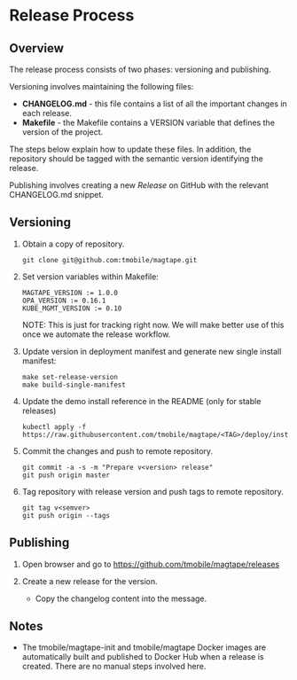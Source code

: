 # Release Process

## Overview

The release process consists of two phases: versioning and publishing.

Versioning involves maintaining the following files:

- **CHANGELOG.md** - this file contains a list of all the important changes in each release.
- **Makefile** - the Makefile contains a VERSION variable that defines the version of the project.

The steps below explain how to update these files. In addition, the repository
should be tagged with the semantic version identifying the release.

Publishing involves creating a new *Release* on GitHub with the relevant
CHANGELOG.md snippet.

## Versioning

1. Obtain a copy of repository.

	```
	git clone git@github.com:tmobile/magtape.git
	```

1. Set version variables within Makefile:

	```
	MAGTAPE_VERSION := 1.0.0
    OPA_VERSION := 0.16.1
    KUBE_MGMT_VERSION := 0.10
	```

    NOTE: This is just for tracking right now. We will make better use of this once we automate the release workflow.

1. Update version in deployment manifest and generate new single install manifest:

	```
	make set-release-version
    make build-single-manifest
	```

1. Update the demo install reference in the README (only for stable releases)

	```
	kubectl apply -f https://raw.githubusercontent.com/tmobile/magtape/<TAG>/deploy/install.yaml
	```

1. Commit the changes and push to remote repository.

	```
	git commit -a -s -m "Prepare v<version> release"
	git push origin master
	```

1. Tag repository with release version and push tags to remote repository.

	```
	git tag v<semver>
	git push origin --tags
	```

## Publishing

1. Open browser and go to https://github.com/tmobile/magtape/releases

1. Create a new release for the version.
	- Copy the changelog content into the message.

## Notes

- The tmobile/magtape-init and tmobile/magtape Docker images are automatically built and published to Docker Hub when a release is created. There are no manual steps involved here.
